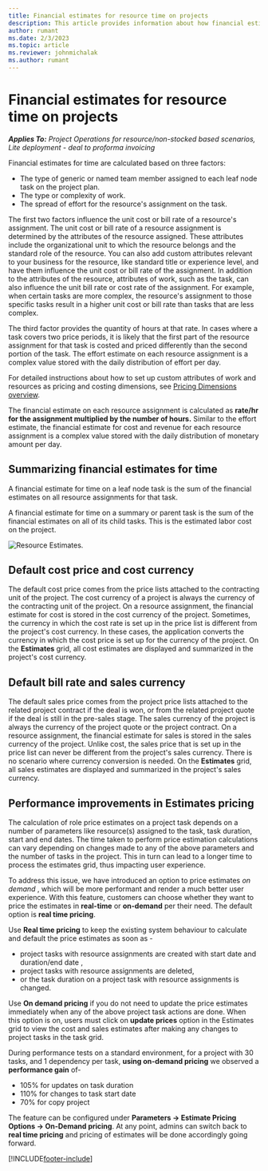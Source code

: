 ```yaml
---
title: Financial estimates for resource time on projects
description: This article provides information about how financial estimates for time are calculated.
author: rumant
ms.date: 2/3/2023
ms.topic: article
ms.reviewer: johnmichalak
ms.author: rumant
---
```


# Financial estimates for resource time on projects

_**Applies To:** Project Operations for resource/non-stocked based scenarios, Lite deployment - deal to proforma invoicing_

Financial estimates for time are calculated based on three factors: 

- The type of generic or named team member assigned to each leaf node task on the project plan. 
- The type or complexity of work.
- The spread of effort for the resource's assignment on the task. 

The first two factors influence the unit cost or bill rate of a resource's assignment. The unit cost or bill rate of a resource assignment is determined by the attributes of the resource assigned. These attributes include the organizational unit to which the resource belongs and the standard role of the resource. You can also add custom attributes relevant to your business for the resource, like standard title or experience level, and have them influence the unit cost or bill rate of the assignment.
In addition to the attributes of the resource, attributes of work, such as the task, can also influence the unit bill rate or cost rate of the assignment. For example, when certain tasks are more complex, the resource's assignment to those specific tasks result in a higher unit cost or bill rate than tasks that are less complex.   

The third factor provides the quantity of hours at that rate. In cases where a task covers two price periods, it is likely that the first part of the resource assignment for that task is costed and priced differently than the second portion of the task. The effort estimate on each resource assignment is a complex value stored with the daily distribution of effort per day.

For detailed instructions about how to set up custom attributes of work and resources as pricing and costing dimensions, see [Pricing Dimensions overview](../pricing-costing/pricing-dimensions-overview.md).

The financial estimate on each resource assignment is calculated as **rate/hr for the assignment multiplied by the number of hours.**  Similar to the effort estimate, the financial estimate for cost and revenue for each resource assignment is a complex value stored with the daily distribution of monetary amount per day. 

## Summarizing financial estimates for time
A financial estimate for time on a leaf node task is the sum of the financial estimates on all resource assignments for that task.

A financial estimate for time on a summary or parent task is the sum of the financial estimates on all of its child tasks. This is the estimated labor cost on the project. 

![Resource Estimates.](./media/navigation12.png)

## Default cost price and cost currency

The default cost price comes from the price lists attached to the contracting unit of the project. The cost currency of a project is always the currency of the contracting unit of the project. On a resource assignment, the financial estimate for cost is stored in the cost currency of the project. Sometimes, the currency in which the cost rate is set up in the price list is different from the project's cost currency. In these cases, the application converts the currency in which the cost price is set up for the currency of the project. On the **Estimates** grid, all cost estimates are displayed and summarized in the project's cost currency. 

## Default bill rate and sales currency

The default sales price comes from the project price lists attached to the related project contract if the deal is won, or from the related project quote if the deal is still in the pre-sales stage. The sales currency of the project is always the currency of the project quote or the project contract. On a resource assignment, the financial estimate for sales is stored in the sales currency of the project. Unlike cost, the sales price that is set up in the price list can never be different from the project's sales currency. There is no scenario where currency conversion is needed. On the **Estimates** grid, all sales estimates are displayed and summarized in the project's sales currency. 

## Performance improvements in Estimates pricing

The calculation of role price estimates on a project task depends on a number of parameters like resource(s) assigned to the task, task duration, start and end dates. The time taken to perform price estimation calculations can vary depending on changes made to any of the above parameters and the number of tasks in the project.   This in turn can lead to a longer time to process the estimates grid, thus impacting user experience.  

To address this issue, we have introduced an option to price estimates *on demand* , which will be more performant and render a much better user experience. With this feature, customers can choose whether they want to price the estimates in **real-time** or **on-demand** per their need. The default option is **real time pricing**.  

Use **Real time pricing** to keep the existing system behaviour to calculate and default the price estimates as soon as - 
  - project tasks with resource assignments are created with start date and duration/end date , 
  - project tasks with resource assignments are deleted, 
  - or the task duration on a project task with resource assignments is changed.  
  
Use **On demand pricing** if you do not need to update the price estimates immediately when any of the above project task actions are done. 
When this option is on, users must click on **update prices** option in the Estimates grid to view the cost and sales estimates after making any changes to project tasks in the task grid.

During performance tests on a standard environment, for a project with 30 tasks, and 1 dependency per task, **using on-demand pricing** we observed a **performance gain** of- 
 - 105% for updates on task duration
 - 110% for changes to task start date
 - 70%  for copy project 

The feature can be configured under **Parameters -> Estimate Pricing Options -> On-Demand pricing**. At any point, admins can switch back to **real time pricing** and pricing of estimates will be done accordingly going forward. 


[!INCLUDE[footer-include](../includes/footer-banner.md)]
